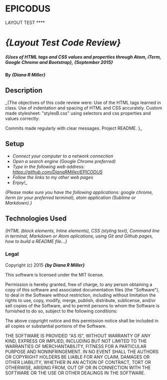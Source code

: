 # EPICODUS
LAYOUT TEST ****

# _{Layout Test Code Review}_

##### _{Uses of HTML tags and CSS values and properties through Atom, iTerm, Google Chrome and Bootstrap}, {September 2015}_

#### By _**{Diana R Miller}**_

## Description

_{The objectives of this code review were:
Use of the HTML tags learned in class.
Use of indentation and spacing of HTML and CSS accurately.
Custom made stylesheet: "stylesB.css" using selectors and css properties and values correctly:
<link href="CSSB/stylesB.css" rel="stylesheet" type="text/css" media="all">
Commits made regularly with clear messages.
Project README.
}_

## Setup

* _Connect your computer to a network connection_
* _Open a search engine (Google Chrome preferred)_
* _Type in the following web address: https://github.com/DianaRMiller/EPICODUS_
* _Follow the links to my other web pages_
* _Enjoy!__

_{Please make sure you have the following applications: google chrome, iterm (or your preferred terminal), atom application (Sublime or Markdown).}_

## Technologies Used

_{HTML (block elements, Inline elements), CSS (styling text), Command line in terminal, Markdown or Atom aplications, using Git and Github pages, how to build a README file...}_

### Legal


Copyright (c) 2015 **_{by Diana R Miller}_**

This software is licensed under the MIT license.

Permission is hereby granted, free of charge, to any person obtaining a copy
of this software and associated documentation files (the "Software"), to deal
in the Software without restriction, including without limitation the rights
to use, copy, modify, merge, publish, distribute, sublicense, and/or sell
copies of the Software, and to permit persons to whom the Software is
furnished to do so, subject to the following conditions:

The above copyright notice and this permission notice shall be included in
all copies or substantial portions of the Software.

THE SOFTWARE IS PROVIDED "AS IS", WITHOUT WARRANTY OF ANY KIND, EXPRESS OR
IMPLIED, INCLUDING BUT NOT LIMITED TO THE WARRANTIES OF MERCHANTABILITY,
FITNESS FOR A PARTICULAR PURPOSE AND NONINFRINGEMENT. IN NO EVENT SHALL THE
AUTHORS OR COPYRIGHT HOLDERS BE LIABLE FOR ANY CLAIM, DAMAGES OR OTHER
LIABILITY, WHETHER IN AN ACTION OF CONTRACT, TORT OR OTHERWISE, ARISING FROM,
OUT OF OR IN CONNECTION WITH THE SOFTWARE OR THE USE OR OTHER DEALINGS IN
THE SOFTWARE.
